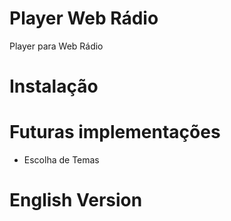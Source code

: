 # Player Web Rádio
Player para Web Rádio

# Instalação

# Futuras implementações
* Escolha de Temas

# English Version
